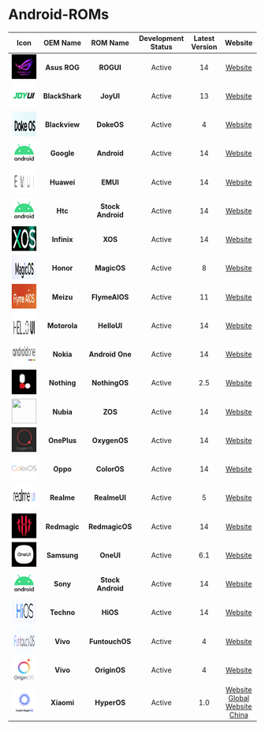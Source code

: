 # Android-ROMs

|                          Icon                           |    OEM Name    |     ROM Name      | Development Status | Latest Version |                                           Website                                            |
| :-----------------------------------------------------: | :------------: | :---------------: | :----------------: | :------------: | :------------------------------------------------------------------------------------------: |
|   <img src="Icons/ROGUI.png" width="50" height="50">    |  **Asus ROG**  |     **ROGUI**     |       Active       |       14       |                        [Website](https://www.asus.com/in/content/ui/)                        |
|   <img src="Icons/JoyUI.png" width="50" height="50">    | **BlackShark** |     **JoyUI**     |       Active       |       13       |                                         [Website]()                                          |
|   <img src="Icons/DokeOS.png" width="50" height="50">   | **Blackview**  |    **DokeOS**     |       Active       |       4        |                                         [Website]()                                          |
|  <img src="Icons/Android.png" width="50" height="50">   |   **Google**   |    **Android**    |       Active       |       14       |                                         [Website]()                                          |
|    <img src="Icons/EMUI.png" width="50" height="50">    |   **Huawei**   |     **EMUI**      |       Active       |       14       |                                         [Website]()                                          |
|  <img src="Icons/Android.png" width="50" height="50">   |    **Htc**     | **Stock Android** |       Active       |       14       |                                         [Website]()                                          |
|    <img src="Icons/XOS.png" width="50" height="50">     |  **Infinix**   |      **XOS**      |       Active       |       14       |                                         [Website]()                                          |
|  <img src="Icons/MagicOS.png" width="50" height="50">   |   **Honor**    |    **MagicOS**    |       Active       |       8        |                                         [Website]()                                          |
| <img src="Icons/FlymeAIOS.png" width="50" height="50">  |   **Meizu**    |   **FlymeAIOS**   |       Active       |       11       |                                         [Website]()                                          |
|  <img src="Icons/HelloUI.png" width="50" height="50">   |  **Motorola**  |    **HelloUI**    |       Active       |       14       |                                         [Website]()                                          |
| <img src="Icons/AndroidOne.png" width="50" height="50"> |   **Nokia**    |  **Android One**  |       Active       |       14       |                                         [Website]()                                          |
| <img src="Icons/NothingOS.png" width="50" height="50">  |  **Nothing**   |   **NothingOS**   |       Active       |      2.5       |                                         [Website]()                                          |
|    <img src="Icons/ZOS.png" width="50" height="50">     |   **Nubia**    |      **ZOS**      |       Active       |       14       |                                         [Website]()                                          |
|  <img src="Icons/OxygenOS.png" width="50" height="50">  |  **OnePlus**   |   **OxygenOS**    |       Active       |       14       |                                         [Website]()                                          |
|  <img src="Icons/ColorOS.png" width="50" height="50">   |    **Oppo**    |    **ColorOS**    |       Active       |       14       |                                         [Website]()                                          |
|  <img src="Icons/RealmeUI.png" width="50" height="50">  |   **Realme**   |   **RealmeUI**    |       Active       |       5        |                                         [Website]()                                          |
| <img src="Icons/RedmagicOS.png" width="50" height="50"> |  **Redmagic**  |  **RedmagicOS**   |       Active       |       14       |                                         [Website]()                                          |
|   <img src="Icons/OneUI.png" width="50" height="50">    |  **Samsung**   |     **OneUI**     |       Active       |      6.1       |                                         [Website]()                                          |
|  <img src="Icons/Android.png" width="50" height="50">   |    **Sony**    | **Stock Android** |       Active       |       14       |                                         [Website]()                                          |
|    <img src="Icons/HiOS.png" width="50" height="50">    |   **Techno**   |     **HiOS**      |       Active       |       14       |                                         [Website]()                                          |
| <img src="Icons/FuntouchOS.png" width="50" height="50"> |    **Vivo**    |  **FuntouchOS**   |       Active       |       4        |                         [Website](https://www.vivo.com/in/funtouch)                          |
|  <img src="Icons/OriginOS.png" width="50" height="50">  |    **Vivo**    |   **OriginOS**    |       Active       |       4        |                         [Website](https://www.vivo.com.cn/originos)                          |
|  <img src="Icons/HyperOS.png" width="50" height="50">   |   **Xiaomi**   |    **HyperOS**    |       Active       |      1.0       | [Website Global](https://www.mi.com/global/hyperos) [Website China](https://hyperos.mi.com/) |
